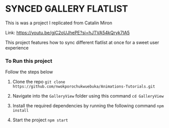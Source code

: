 # SYNCED GALLERY FLATLIST

This is was a project I replicated from Catalin Miron

Link: https://youtu.be/gjC2oUJhePE?si=hJTVA54kQryk7IA5

This project features how to sync different flatlist at once for a sweet user experience

### To Run this project

Follow the steps below

1. Clone the repo
   `git clone https://github.com/nwokporochukwuebuka/Animations-Tutorials.git`

2. Navigate into the `GalleryView` folder using this command
   `cd GalleryView`

3. Install the required dependencies by running the following command
   `npm install`

4. Start the project
   `npm start`
